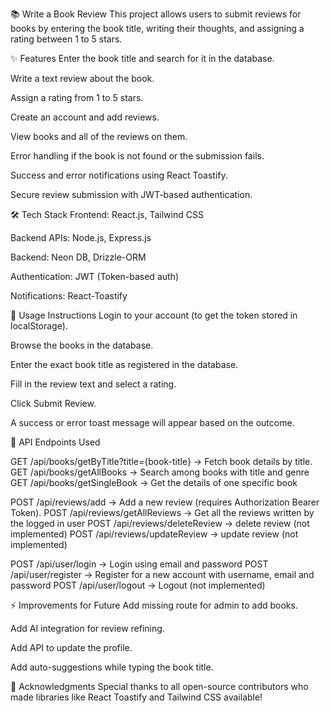 📚 Write a Book Review
This project allows users to submit reviews for books by entering the book title, writing their thoughts, and assigning a rating between 1 to 5 stars.

✨ Features
Enter the book title and search for it in the database.

Write a text review about the book.

Assign a rating from 1 to 5 stars.

Create an account and add reviews.

View books and all of the reviews on them.

Error handling if the book is not found or the submission fails.

Success and error notifications using React Toastify.

Secure review submission with JWT-based authentication.

🛠 Tech Stack
Frontend: React.js, Tailwind CSS

Backend APIs: Node.js, Express.js

Backend: Neon DB, Drizzle-ORM

Authentication: JWT (Token-based auth)

Notifications: React-Toastify

📝 Usage Instructions
Login to your account (to get the token stored in localStorage).

Browse the books in the database.

Enter the exact book title as registered in the database.

Fill in the review text and select a rating.

Click Submit Review.

A success or error toast message will appear based on the outcome.

📂 API Endpoints Used

GET /api/books/getByTitle?title={book-title} → Fetch book details by title.
GET /api/books/getAllBooks -> Search among books with title and genre
GET /api/books/getSingleBook -> Get the details of one specific book

POST /api/reviews/add → Add a new review (requires Authorization Bearer Token).
POST /api/reviews/getAllReviews → Get all the reviews written by the logged in user
POST /api/reviews/deleteReview -> delete review (not implemented)
POST /api/reviews/updateReview -> update review (not implemented)

POST /api/user/login -> Login using email and password
POST /api/user/register -> Register for a new account with username, email and password
POST /api/user/logout -> Logout (not implemented)


⚡ Improvements for Future
Add missing route for admin to add books.

Add AI integration for review refining.

Add API to update the profile.

Add auto-suggestions while typing the book title.

🙌 Acknowledgments
Special thanks to all open-source contributors who made libraries like React Toastify and Tailwind CSS available!

